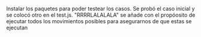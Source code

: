 Instalar los paquetes para poder testear los casos. Se probó el caso inicial y se colocó otro en el test.js.
"RRRRLALALALA" se añade con el propóosito de ejecutar todos los movimientos posibles para asegurarnos de que estas se ejecutan
